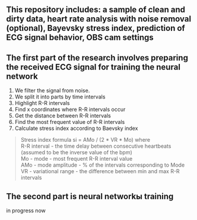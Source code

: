 ## This repository includes: a sample of clean and dirty data, heart rate analysis with noise removal (optional), Bayevsky stress index, prediction of ECG signal behavior, OBS cam settings

## The first part of the research involves preparing the received ECG signal for training the neural network 
1) We filter the signal from noise.
2) We split it into parts by time intervals 
3) Highlight R-R intervals
4) Find x coordinates where R-R intervals occur
5) Get the distance between R-R intervals 
6) Find the most frequent value of R-R intervals
7) Calculate stress index according to Baevsky index 

>Stress index formula
>si = AMo / (2 * VR * Mo)
where  
R-R interval - the time delay between consecutive heartbeats (assumed to be the inverse value of the bpm)  
Mo - mode - most frequent R-R interval value  
AMo - mode amplitude - % of the intervals corresponding to Mode  
VR - variational range - the difference between min and max R-R intervals

## The second part is neural networkы training 
in progress now 
